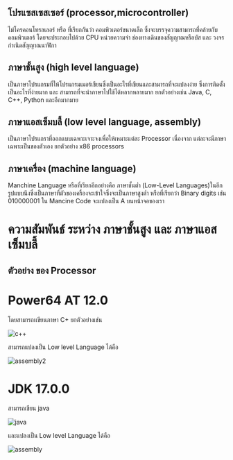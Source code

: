 ## โปรแซสเซสเซอร์ (processor,microcontroller)
ไม่โครคอนโทรลเลอร์ หรือ ที่เรียกกันว่า คอมพิวเตอร์ขนาดเล็ก ซึ่งจะบรรจุความสามารถที่คล้ายกับคอมพิวเตอร์ โดยจะประกอบไปด้วย CPU
หน่วยความจำ ช่องทางเดินของสัญญาณหรือบัส และ วงจรกำเนิดสัญญาณนาฬิกา
## ภาษาชั้นสูง (high level language)
เป็นภาษาโปรแกรมที่ให้โปรแกรมเมอร์เขียนซึ่งเป็นอะไรที่เขียนและสามารถที่จะแปลงง่าย ซึ่งการติดตั้งเป็นอะไรที่ง่ายมาก และ สามารถที่จะนำภาษาไปใช้ได้หลากหลายมาก ยกตัวอย่างเช่น Java, C, C++, Python และอีกมากมาย
## ภาษาแอสเซ็มบลี้ (low level language, assembly)
เป็นภาษาโปรแกราที่ออกแบบเฉพาะเจาะจงเพื่อให้เหมาะแต่ละ Processor เนื่องจาก แต่ละจะมีภาษาเฉพาะเป็นของตัวเอง ยกตัวอย่าง x86 processors 
## ภาษาเครื่อง (machine language)
Manchine Language หรือที่เรียกอีกอย่างคือ ภาษาชั้นต่ำ (Low-Level Languages)ในอีกรูปแบบนึงซึ่งเป็นภาษาที่ตัวของเครื่องจะเข้าใจซึ่งจะเป็นภาษาสูงต่ำ หรือที่เรียกว่า Binary digits เช่น 010000001 ใน Mancine Code จะแปลงเป็น A บนหน้าจอของเรา
# ความสัมพันธ์ ระหว่าง ภาษาชั้นสูง และ ภาษาแอสเซ็มบลี้
## ตัวอย่าง ของ Processor 
# Power64 AT 12.0 
โดยสามารถเเขียนภาษา C+ ยกตัวอย่างเช่น 

![c++](https://user-images.githubusercontent.com/98943823/161420918-4cdad628-ed7f-4f32-99c3-753c14d6199b.JPG)

สามารถแปลงเป็น Low level Language ได้คือ 

![assembly2](https://user-images.githubusercontent.com/98943823/161420925-cce431ec-656f-40d4-b85e-5f24965811aa.JPG)

# JDK 17.0.0
สามารถเขียน java

![java](https://user-images.githubusercontent.com/98943823/161420847-97f29a17-c865-4a59-8b61-61c5c5f03936.JPG)

และแปลงเป็น Low level Language ได้คือ 

![assembly](https://user-images.githubusercontent.com/98943823/161420859-6e272499-cd89-4991-b845-2ee0dbde9a9e.JPG)
